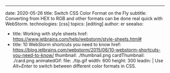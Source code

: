 ---
date: 2020-05-26 title: Switch CSS Color Format on the Fly subtitle: Converting from HEX to RGB and other formats can be done real quick with WebStorm. technologies: [css] topics: [editing] author: er seealso:
- title: Working with style sheets href: https://www.jetbrains.com/help/webstorm/style-sheets.html#
- title: 10 WebStorm shortcuts you need to know href: https://blog.jetbrains.com/webstorm/2015/06/10-webstorm-shortcuts-you-need-to-know/ thumbnail: ./thumbnail.png cardThumbnail: ./card.png animatedGif: file: ./tip.gif width: 600 height: 300 leadin: | Use *Alt+Enter* to switch between different color formats in CSS.
